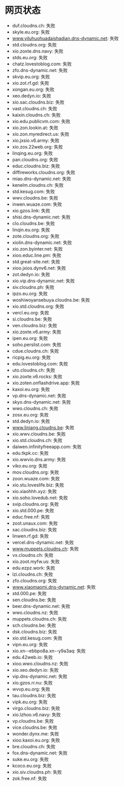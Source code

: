 # 网页状态
- duf.cloudns.ch: 失败
- skyle.eu.org: 失败
- www.yiluhuohuadaishadian.dns-dynamic.net: 失败
- std.cloudns.org: 失败
- xio.zoxte.dns.navy: 失败
- stds.eu.org: 失败
- chatz.lovestoblog.com: 失败
- zfo.dns-dynamic.net: 失败
- skvip.eu.org: 失败
- xio.zot.rf.gd: 失败
- xongan.eu.org: 失败
- xeo.dedyn.io: 失败
- xio.sac.cloudns.biz: 失败
- vast.cloudns.ch: 失败
- kaixin.cloudns.ch: 失败
- xio.edu.publicvm.com: 失败
- xio.zon.lookin.at: 失败
- xio.zon.myredirect.us: 失败
- xio.jxsio.v6.army: 失败
- xio.zos.22web.org: 失败
- linqing.eu.org: 失败
- pan.cloudns.org: 失败
- educ.cloudns.biz: 失败
- diffireworks.cloudns.org: 失败
- miao.dns-dynamic.net: 失败
- kenelm.cloudns.ch: 失败
- std.kesug.com: 失败
- wwv.cloudns.be: 失败
- inwen.wuaze.com: 失败
- xio.gzos.link: 失败
- shisi.dns-dynamic.net: 失败
- clo.cloudns.be: 失败
- linqin.eu.org: 失败
- zote.cloudns.org: 失败
- xiolin.dns-dynamic.net: 失败
- xio.zon.byinter.net: 失败
- xioo.educ.line.pm: 失败
- std.great-site.net: 失败
- xioo.jxios.dynv6.net: 失败
- zot.dedyn.io: 失败
- xio.vip.dns-dynamic.net: 失败
- siv.cloudns.ph: 失败
- ipzo.eu.org: 失败
- woshiwoyansebuya.cloudns.be: 失败
- xio.std.cloudns.org: 失败
- vercl.eu.org: 失败
- si.cloudns.be: 失败
- ven.cloudns.biz: 失败
- xio.zoxte.v6.army: 失败
- ipen.eu.org: 失败
- soho.perslist.com: 失败
- cdue.cloudns.ch: 失败
- ricpig.eu.org: 失败
- edu.lovestoblog.com: 失败
- uto.cloudns.ch: 失败
- xio.zoxte.v6.rocks: 失败
- xio.zoten.onflashdrive.app: 失败
- kaxoi.eu.org: 失败
- vp.dns-dynamic.net: 失败
- skyo.dns-dynamic.net: 失败
- wwo.cloudns.ch: 失败
- zosx.eu.org: 失败
- std.dedyn.io: 失败
- www.liniang.cloudns.be: 失败
- xio.wwv.cloudns.be: 失败
- xio.std.cloudns.ch: 失败
- daiwen.infinityfreeapp.com: 失败
- edu.tkpk.cc: 失败
- xio.wwvio.dns.army: 失败
- viko.eu.org: 失败
- mov.cloudns.org: 失败
- zoon.wuaze.com: 失败
- xio.stu.loveslife.biz: 失败
- xio.xiaohhh.xyz: 失败
- xio.soho.lovedub.net: 失败
- svip.cloudns.org: 失败
- xio.std.000.pe: 失败
- educ.free.nf: 失败
- zoot.unaux.com: 失败
- sac.cloudns.biz: 失败
- linwen.rf.gd: 失败
- vercel.dns-dynamic.net: 失败
- www.muppets.cloudns.ch: 失败
- vx.cloudns.ch: 失败
- xio.zoot.myfw.us: 失败
- edu.ezpz.work: 失败
- lzi.cloudns.ch: 失败
- zfo.cloudns.org: 失败
- www.xiaomaomi.dns-dynamic.net: 失败
- std.000.pe: 失败
- sen.cloudns.be: 失败
- beer.dns-dynamic.net: 失败
- wwo.cloudns.nz: 失败
- muppets.cloudns.ch: 失败
- sch.cloudns.be: 失败
- dsk.cloudns.biz: 失败
- xio.std.kesug.com: 失败
- vipn.eu.org: 失败
- xio.xn--ebbpo8a.xn--y9a3aq: 失败
- edu.42web.io: 失败
- xioo.wwo.cloudns.nz: 失败
- xio.xeo.dedyn.io: 失败
- vip.dns-dynamic.net: 失败
- xio.gzos.rr.nu: 失败
- wvvp.eu.org: 失败
- tau.cloudns.biz: 失败
- vipk.eu.org: 失败
- virgo.cloudns.biz: 失败
- xio.lzhoo.v6.navy: 失败
- vp.cloudns.be: 失败
- vice.cloudns.be: 失败
- wonder.dynx.me: 失败
- xioo.kaxoi.eu.org: 失败
- bre.cloudns.ch: 失败
- fox.dns-dynamic.net: 失败
- suke.eu.org: 失败
- kcoco.eu.org: 失败
- xio.siv.cloudns.ph: 失败
- zok.free.nf: 失败
